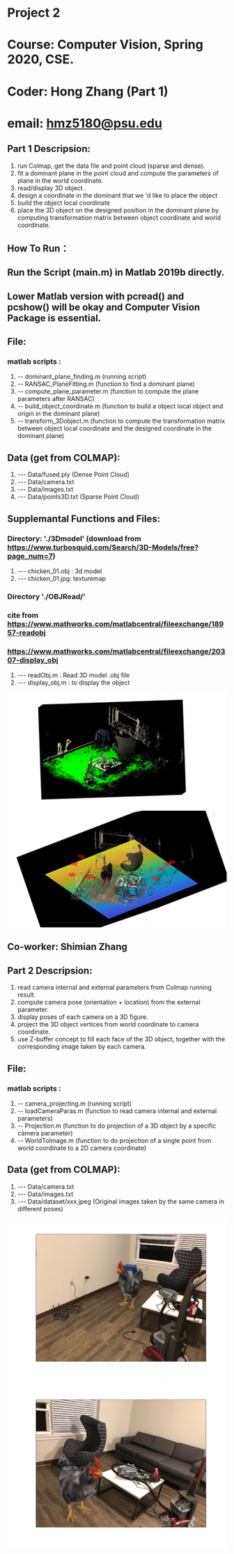 # Project 2 
# Course: Computer Vision, Spring 2020, CSE.

# Coder: Hong Zhang (Part 1)
# email: hmz5180@psu.edu
## Part 1 Descripsion:
1. run Colmap, get the data file and point cloud (sparse and dense).
2. fit a dominant plane in the point cloud and compute the parameters of plane in the world coordinate.
3. read/display 3D object .
4. design a coordinate in the dominant that we 'd like to place the object 
5. build the object local coordinate
6. place the 3D object on the designed position in the dominant plane by computing transformation matrix between object coordinate and world coordinate.

## How To Run：
## Run the Script (main.m) in Matlab 2019b directly.
## Lower Matlab version with pcread() and pcshow() will be okay and Computer Vision Package is essential.

## File:
### matlab scripts : 
1. -- dominant_plane_finding.m (running script)
2. -- RANSAC_PlaneFitting.m (function to find a dominant plane)
3. -- compute_plane_parameter.m (function to compute the plane parameters after RANSAC)
4. -- build_object_coordinate.m (function to build a object local object and origin in the dominant plane)
5. -- transform_3Dobject.m (function to compute the transformation matrix between object local coordinate and  the designed coordinate in the dominant plane)

## Data (get from COLMAP):
1. --- Data/fused.ply (Dense Point Cloud)
2. --- Data/camera.txt
3. --- Data/images.txt
4. --- Data/points3D.txt (Sparse Point Cloud)

## Supplemantal Functions and Files:

### Directory: './3Dmodel' (download from https://www.turbosquid.com/Search/3D-Models/free?page_num=7)
1. --- chicken_01.obj : 3d model
2. --- chicken_01.jpg: texturemap
### Directory './OBJRead/' 
### cite from https://www.mathworks.com/matlabcentral/fileexchange/18957-readobj
### https://www.mathworks.com/matlabcentral/fileexchange/20307-display_obj

1. --- readObj.m : Read 3D model .obj file
2. --- display_obj.m : to display the object

![Result_1](https://github.com/HongZH2/AR_Scene/blob/master/results/After_RANSAC_Planefitting.png)
![Result_2](https://github.com/HongZH2/AR_Scene/blob/master/results/cameras.png)

## Co-worker: Shimian Zhang 
## Part 2 Descripsion:
1. read camera internal and external parameters from Colmap running result.
2. compute camera pose (orientation + location) from the external parameter.
3. display poses of each camera on a 3D figure.
4. project the 3D object vertices from world coordinate to camera coordinate. 
5. use Z-buffer concept to fill each face of the 3D object, together with the corresponding image taken by each camera.

## File:
### matlab scripts : 
1. -- camera_projecting.m (running script)
2. -- loadCameraParas.m (function to read camera internal and external parameters)
3. -- Projection.m (function to do projection of a 3D object by a specific camera parameter)
4. -- WorldToImage.m (function to do projection of a single point from world coordinate to a 2D camera coordinate)

## Data (get from COLMAP):
1. --- Data/camera.txt
2. --- Data/images.txt
3. --- Data/dataset/xxx.jpeg (Original images taken by the same camera in different poses)

![Result_3](https://github.com/HongZH2/AR_Scene/blob/master/results/projection_WechatIMG19.png)
![Result_4](https://github.com/HongZH2/AR_Scene/blob/master/results/projection_WechatIMG17.png)

